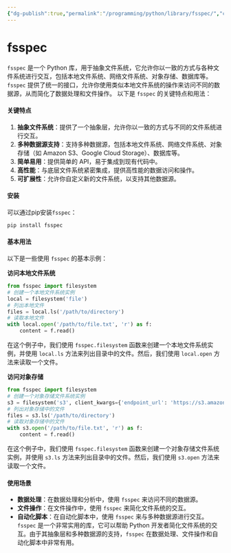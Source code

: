 ```yaml
---
{"dg-publish":true,"permalink":"/programming/python/library/fsspec/","contentClasses":".content svg {width: 100%; height: auto;}"}
---
```



# fsspec

`fsspec` 是一个 Python 库，用于抽象文件系统，它允许你以一致的方式与各种文件系统进行交互，包括本地文件系统、网络文件系统、对象存储、数据库等。`fsspec` 提供了统一的接口，允许你使用类似本地文件系统的操作来访问不同的数据源，从而简化了数据处理和文件操作。 以下是 `fsspec` 的关键特点和用法：

#### 关键特点

1. **抽象文件系统**：提供了一个抽象层，允许你以一致的方式与不同的文件系统进行交互。
2. **多种数据源支持**：支持多种数据源，包括本地文件系统、网络文件系统、对象存储（如 Amazon S3、Google Cloud Storage）、数据库等。
3. **简单易用**：提供简单的 API，易于集成到现有代码中。
4. **高性能**：与底层文件系统紧密集成，提供高性能的数据访问和操作。
5. **可扩展性**：允许你自定义新的文件系统，以支持其他数据源。

#### 安装

可以通过pip安装`fsspec`：

```bash
pip install fsspec
```

#### 基本用法

以下是一些使用 `fsspec` 的基本示例：

**访问本地文件系统**

```python
from fsspec import filesystem
# 创建一个本地文件系统实例
local = filesystem('file')
# 列出本地文件
files = local.ls('/path/to/directory')
# 读取本地文件
with local.open('/path/to/file.txt', 'r') as f:
    content = f.read()
```

在这个例子中，我们使用 `fsspec.filesystem` 函数来创建一个本地文件系统实例，并使用 `local.ls` 方法来列出目录中的文件。然后，我们使用 `local.open` 方法来读取一个文件。

**访问对象存储**

```python
from fsspec import filesystem
# 创建一个对象存储文件系统实例
s3 = filesystem('s3', client_kwargs={'endpoint_url': 'https://s3.amazonaws.com'})
# 列出对象存储中的文件
files = s3.ls('/path/to/directory')
# 读取对象存储中的文件
with s3.open('/path/to/file.txt', 'r') as f:
    content = f.read()
```

在这个例子中，我们使用 `fsspec.filesystem` 函数来创建一个对象存储文件系统实例，并使用 `s3.ls` 方法来列出目录中的文件。然后，我们使用 `s3.open` 方法来读取一个文件。

#### 使用场景

* **数据处理**：在数据处理和分析中，使用 `fsspec` 来访问不同的数据源。
* **文件操作**：在文件操作中，使用 `fsspec` 来简化文件系统的交互。
* **自动化脚本**：在自动化脚本中，使用 `fsspec` 来与多种数据源进行交互。 `fsspec` 是一个非常实用的库，它可以帮助 Python 开发者简化文件系统的交互。由于其抽象层和多种数据源的支持，`fsspec` 在数据处理、文件操作和自动化脚本中非常有用。